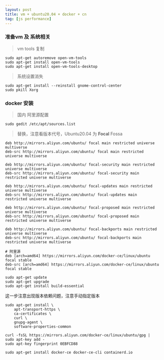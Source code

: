 ```yaml
---
layout: post
title: vm + ubuntu20.04 + docker + cn
tag: [js performance]
---
```


### 准备vm 及 系统相关
> vm tools 复制
```shell script
sudo apt-get autoremove open-vm-tools
sudo apt-get install open-vm-tools
sudo apt-get install open-vm-tools-desktop
```

> 系统设置消失
```shell script
sudo apt-get install --reinstall gnome-control-center
sudo pkill Xorg
```

### docker 安装


> 国内 阿里源配置 

```shell script
sudo gedit /etc/apt/sources.list
```
> 替换，注意看版本代号，Ubuntu20.04 为 **Focal**  Fossa
```text
deb http://mirrors.aliyun.com/ubuntu/ focal main restricted universe multiverse
deb-src http://mirrors.aliyun.com/ubuntu/ focal main restricted universe multiverse

deb http://mirrors.aliyun.com/ubuntu/ focal-security main restricted universe multiverse
deb-src http://mirrors.aliyun.com/ubuntu/ focal-security main restricted universe multiverse

deb http://mirrors.aliyun.com/ubuntu/ focal-updates main restricted universe multiverse
deb-src http://mirrors.aliyun.com/ubuntu/ focal-updates main restricted universe multiverse

deb http://mirrors.aliyun.com/ubuntu/ focal-proposed main restricted universe multiverse
deb-src http://mirrors.aliyun.com/ubuntu/ focal-proposed main restricted universe multiverse

deb http://mirrors.aliyun.com/ubuntu/ focal-backports main restricted universe multiverse
deb-src http://mirrors.aliyun.com/ubuntu/ focal-backports main restricted universe multiverse

# 阿里源
deb [arch=amd64] https://mirrors.aliyun.com/docker-ce/linux/ubuntu focal stable
deb-src [arch=amd64] https://mirrors.aliyun.com/docker-ce/linux/ubuntu focal stable
```
```shell script
sudo apt-get update
sudo apt-get upgrade
sudo apt-get install build-essential
```
这一步注意出现版本依赖问题，注意手动指定版本
```shell script
sudo apt-get install \
    apt-transport-https \
    ca-certificates \
    curl \
    gnupg-agent \
    software-properties-common
```

```shell script
curl -fsSL https://mirrors.aliyun.com/docker-ce/linux/ubuntu/gpg | sudo apt-key add -
sudo apt-key fingerprint 0EBFCD88
```

```shell script
sudo apt-get install docker-ce docker-ce-cli containerd.io
```







